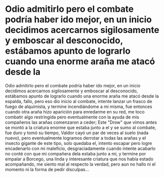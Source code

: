 # Odio admitirlo pero el combate podría haber ido mejor, en un inicio decidimos acercarnos sigilosamente y emboscar al desconocido, estábamos apunto de lograrlo cuando una enorme araña me atacó desde la

Odio admitirlo pero el combate podría haber ido mejor, en un inicio decidimos acercarnos sigilosamente y emboscar al desconocido, estábamos apunto de lograrlo cuando una enorme araña me atacó desde la espalda, fallo, pero eso dio inicio al combate, intente lanzar un frasco de fuego de alquimista, y termine incendiándome a mi misma, fue entonces cuando otra araña hizo aparición para enredarme en su red, me toco combatir algo restringida pero eventualmente con la ayuda de mis compañeros las arañas comenzaron a ceder; Este "Drow" que vimos antes se montó a la criatura enorme que estaba junto a el y se sumo al combate, fue duro y tomó su tiempo, Valdor cayó un par de veces al suelo (nada nuevo), pero eventualmente logramos derrotar a todas las arañas y el insecto gigante de este tipo, solo quedaba el, intento escapar pero logre encadenarlo con mi maleficio, desgraciadamente cuando intente acabarlo no conté con que mi compañera dela estaba junto a mi, y termine por empalar a Borcego, una linda y interesante criatura que nos había estado acompañando, me siento mal al respecto la verdad, pero aun no hallo ni el momento ni la forma de pedir disculpas...

